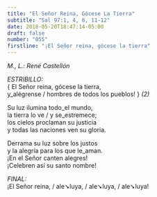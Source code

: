 ```yaml
---
title: "El Señor Reina, Gócese La Tierra"
subtitle: "Sal 97:1, 4, 6, 11-12"
date: 2018-05-20T18:47:14-05:00
draft: false
number: "055"
firstline: "¡El Señor reina, gócese la tierra"
---
```


_M., L.: René Castellón_

_ESTRIBILLO:_  
{ El Señor reina, gócese la tierra,  
y_alégrense / hombres de todos los pueblos! } _(2)_

Su luz ilumina todo_el mundo,  
la tierra lo ve / y se_estremece;  
los cielos proclaman su justicia  
y todas las naciones ven su gloria.

Derrama su luz sobre los justos  
y la alegría para los que le_aman.  
¡En el Señor canten alegres!  
¡Celebren así su santo nombre!

_FINAL:_  
¡El Señor reina, / ale➘luya, / ale➘luya, / ale➘luya!